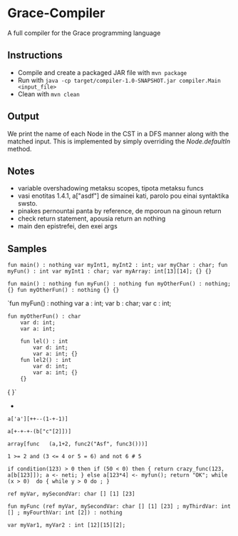# Grace-Compiler
A full compiler for the Grace programming language

## Instructions
 * Compile and create a packaged JAR file with `mvn package`
 * Run with `java -cp target/compiler-1.0-SNAPSHOT.jar compiler.Main <input_file>`
 * Clean with `mvn clean`

## Output
We print the name of each Node in the CST in a DFS manner along with the
matched input. This is implemented by simply overriding the *Node.defaultIn* method.

## Notes
* variable overshadowing metaksu scopes, tipota metaksu funcs
* vasi enotitas 1.4.1, a["asdf"] de simainei kati, parolo pou einai syntaktika swsto.
* pinakes pernountai panta by reference, de mporoun na ginoun return
* check return statement, apousia return an nothing
* main den epistrefei, den exei args

## Samples
`fun main() : nothing
    var myInt1, myInt2 : int;
    var myChar : char;
    fun myFun() : int
        var myInt1 : char;
        var myArray: int[13][14];
    {}
{}
`

`fun main() : nothing
    fun myFun() : nothing
        fun myOtherFun() : nothing;
    {}
    fun myOtherFun() : nothing
    {}
{}
`

`fun myFun() : nothing
    var a : int;
    var b : char;
    var c : int;

    fun myOtherFun() : char
        var d: int;
        var a: int;

        fun lel() : int
            var d: int;
            var a: int; {}
        fun lel2() : int
            var d: int;
            var a: int; {}
        {}
{
}`

-

`a['a'][++--(1-+-1)]`

`a[+-+-+-(b["c"[2]])]`

`array[func   (a,1+2, func2("Asf", func3()))]`

`1 >= 2 and (3 <= 4 or 5 = 6) and not 6 # 5`

`if condition(123) > 0 then
    if (50 < 0) then {
        return crazy_func(123, a[b[123]]);
        a <- neti;
    }
    else
        a[123*4] <- myfun();
    return "OK";
while (x > 0)  do {
    while y > 0 do
        ;
}
`

`ref myVar, mySecondVar: char [] [1] [23]`

`fun myFunc (ref myVar, mySecondVar: char [] [1] [23] ; myThirdVar: int [] ; myFourthVar: int [2]) : nothing`

`var myVar1, myVar2 : int [12][15][2];`
